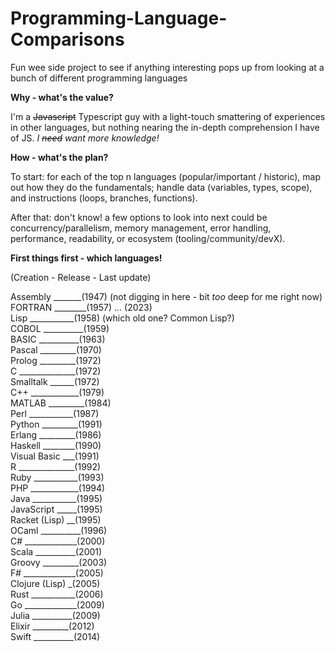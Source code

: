 # Programming-Language-Comparisons
Fun wee side project to see if anything interesting pops up from looking at a bunch of different programming languages

**Why - what's the value?**

I'm a ~~Javascript~~ Typescript guy with a light-touch smattering of experiences in other languages, but nothing nearing the in-depth comprehension I have of JS. _I ~~need~~ want more knowledge!_

**How - what's the plan?**

To start: for each of the top n languages (popular/important / historic), map out how they do the fundamentals; handle data (variables, types, scope), and instructions (loops, branches, functions).

After that: don't know! a few options to look into next could be concurrency/parallelism, memory management, error handling, performance, readability, or ecosystem (tooling/community/devX).

**First things first - which languages!**

(Creation - Release - Last update) 

Assembly _______(1947) (not digging in here - bit _too_ deep for me right now)  
FORTRAN ________(1957) ... (2023)  
Lisp ___________(1958) (which old one? Common Lisp?)  
COBOL __________(1959)  
BASIC __________(1963)  
Pascal _________(1970)  
Prolog _________(1972)  
C ______________(1972)  
Smalltalk ______(1972)  
C++ ____________(1979)  
MATLAB _________(1984)  
Perl ___________(1987)  
Python _________(1991)  
Erlang _________(1986)  
Haskell ________(1990)  
Visual Basic ___(1991)  
R ______________(1992)  
Ruby ___________(1993)  
PHP ____________(1994)  
Java ___________(1995)  
JavaScript _____(1995)  
Racket (Lisp) __(1995)  
OCaml __________(1996)  
C# _____________(2000)  
Scala __________(2001)  
Groovy _________(2003)  
F# _____________(2005)  
Clojure (Lisp) _(2005)  
Rust ___________(2006)  
Go _____________(2009)  
Julia __________(2009)  
Elixir _________(2012)  
Swift __________(2014)  
